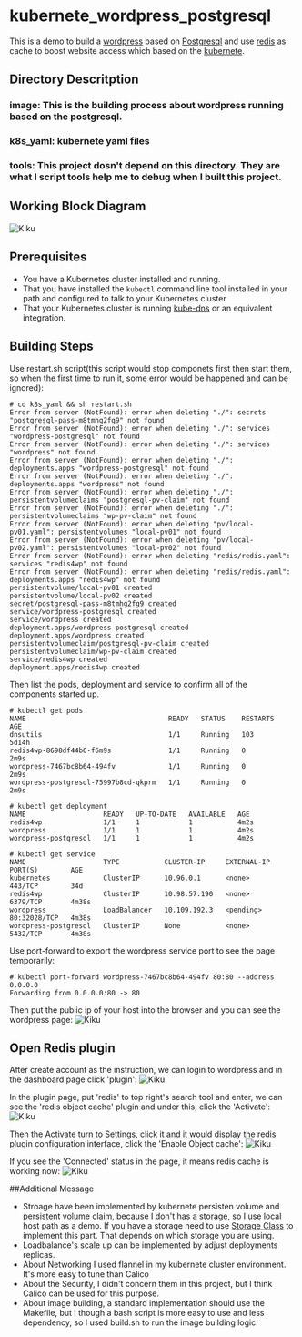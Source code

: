 # kubernete_wordpress_postgresql
This is a demo to build a [wordpress](https://wordpress.org/) based on [Postgresql](https://www.postgresql.org/) and use [redis](https://redis.io/) as cache to boost website access which based on the [kubernete](https://kubernetes.io/).

## Directory Descritption
### image: This is the building process about wordpress running based on the postgresql.  
### k8s_yaml: kubernete yaml files
### tools: This project dosn't depend on this directory. They are what I script tools help me to debug when I built this project.

## Working Block Diagram
![Kiku](screenshot/wp4pg_redis_block_diagram.png)

## Prerequisites
- You have a Kubernetes cluster installed and running.
- That you have installed the ```kubectl``` command line tool installed in your path and configured to talk to your Kubernetes cluster
- That your Kubernetes cluster is running [kube-dns](https://github.com/kubernetes/dns) or an equivalent integration.

## Building Steps
Use restart.sh script(this script would stop componets first then start them, so when the first time to run it, some error would be happened and can be ignored):
```
# cd k8s_yaml && sh restart.sh
Error from server (NotFound): error when deleting "./": secrets "postgresql-pass-m8tmhg2fg9" not found
Error from server (NotFound): error when deleting "./": services "wordpress-postgresql" not found
Error from server (NotFound): error when deleting "./": services "wordpress" not found
Error from server (NotFound): error when deleting "./": deployments.apps "wordpress-postgresql" not found
Error from server (NotFound): error when deleting "./": deployments.apps "wordpress" not found
Error from server (NotFound): error when deleting "./": persistentvolumeclaims "postgresql-pv-claim" not found
Error from server (NotFound): error when deleting "./": persistentvolumeclaims "wp-pv-claim" not found
Error from server (NotFound): error when deleting "pv/local-pv01.yaml": persistentvolumes "local-pv01" not found
Error from server (NotFound): error when deleting "pv/local-pv02.yaml": persistentvolumes "local-pv02" not found
Error from server (NotFound): error when deleting "redis/redis.yaml": services "redis4wp" not found
Error from server (NotFound): error when deleting "redis/redis.yaml": deployments.apps "redis4wp" not found
persistentvolume/local-pv01 created
persistentvolume/local-pv02 created
secret/postgresql-pass-m8tmhg2fg9 created
service/wordpress-postgresql created
service/wordpress created
deployment.apps/wordpress-postgresql created
deployment.apps/wordpress created
persistentvolumeclaim/postgresql-pv-claim created
persistentvolumeclaim/wp-pv-claim created
service/redis4wp created
deployment.apps/redis4wp created
```

Then list the pods, deployment and service to confirm all of the components started up.
```
# kubectl get pods
NAME                                   READY   STATUS    RESTARTS   AGE
dnsutils                               1/1     Running   103        5d14h
redis4wp-8698df44b6-f6m9s              1/1     Running   0          2m9s
wordpress-7467bc8b64-494fv             1/1     Running   0          2m9s
wordpress-postgresql-75997b8cd-qkprm   1/1     Running   0          2m9s

# kubectl get deployment
NAME                   READY   UP-TO-DATE   AVAILABLE   AGE
redis4wp               1/1     1            1           4m2s
wordpress              1/1     1            1           4m2s
wordpress-postgresql   1/1     1            1           4m2s

# kubectl get service
NAME                   TYPE           CLUSTER-IP     EXTERNAL-IP   PORT(S)        AGE
kubernetes             ClusterIP      10.96.0.1      <none>        443/TCP        34d
redis4wp               ClusterIP      10.98.57.190   <none>        6379/TCP       4m38s
wordpress              LoadBalancer   10.109.192.3   <pending>     80:32028/TCP   4m38s
wordpress-postgresql   ClusterIP      None           <none>        5432/TCP       4m38s
```

Use port-forward to export the wordpress service port to see the page temporarily:
```
# kubectl port-forward wordpress-7467bc8b64-494fv 80:80 --address 0.0.0.0
Forwarding from 0.0.0.0:80 -> 80
```

Then put the public ip of your host into the browser and you can see the wordpress page:
![Kiku](screenshot/wordpress_first.png)

## Open Redis plugin
After create account as the instruction, we can login to wordpress and in the dashboard page click 'plugin':
![Kiku](screenshot/wp_dashboard.png)

In the plugin page, put 'redis' to top right's search tool and enter, we can see the 'redis object cache' plugin and under this, click the 'Activate':
![Kiku](screenshot/activate_redis.png)

Then the Activate turn to Settings, click it and it would display the redis plugin configuration interface, click the 'Enable Object cache':
![Kiku](screenshot/enable_redis_cache.png)

If you see the 'Connected' status in the page, it means redis cache is working now:
![Kiku](screenshot/redis_success.png)

##Additional Message
- Stroage have been implemented by kubernete persisten volume and persistent volume claim, because I don't has a storage, so I use local host path as a demo. If you have a storage need to use [Storage Class](https://kubernetes.io/docs/concepts/storage/storage-classes/) to implement this part. That depends on which storage you are using. 
- Loadbalance's scale up can be implemented by adjust deployments replicas.
- About Networking I used flannel in my kubernete cluster environment. It's more easy to tune than Calico
- About the Security, I didn't concern them in this project, but I think Calico can be used for this purpose.
- About image building, a standard implementation should use the Makefile, but I though a bash script is more easy to use and less dependency, so I used build.sh to run the image building logic.



